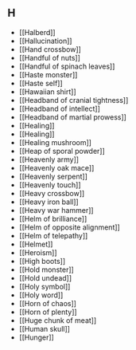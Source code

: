## H


- [[Halberd]]
- [[Hallucination]]
- [[Hand crossbow]]
- [[Handful of nuts]]
- [[Handful of spinach leaves]]
- [[Haste monster]]
- [[Haste self]]
- [[Hawaiian shirt]]
- [[Headband of cranial tightness]]
- [[Headband of intellect]]
- [[Headband of martial prowess]]
- [[Healing]]
- [[Healing]]
- [[Healing mushroom]]
- [[Heap of sporal powder]]
- [[Heavenly army]]
- [[Heavenly oak mace]]
- [[Heavenly serpent]]
- [[Heavenly touch]]
- [[Heavy crossbow]]
- [[Heavy iron ball]]
- [[Heavy war hammer]]
- [[Helm of brilliance]]
- [[Helm of opposite alignment]]
- [[Helm of telepathy]]
- [[Helmet]]
- [[Heroism]]
- [[High boots]]
- [[Hold monster]]
- [[Hold undead]]
- [[Holy symbol]]
- [[Holy word]]
- [[Horn of chaos]]
- [[Horn of plenty]]
- [[Huge chunk of meat]]
- [[Human skull]]
- [[Hunger]]
